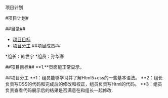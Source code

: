项目计划

#项目计划#


##目录##


* [项目目标](#项目目标)
* [项目分工](#项目分工)
<a name = "项目成员"></a>
##项目成员##

*组长：韩世宇
*组员：孙华春


<a name = "项目目标"></a>
##项目目标##
**1.**页面能正常显示。

<a name ="项目分工"></a>
##项目分工
**1：组员能够学习并了解Html5+css的一些基本语法。
**2：组长负责写CSS的代码和完成后的修改和校正，组员负责写Html的代码。
**3：组员负责查看代码展示后的结果是否满意在和组长一起修改.

